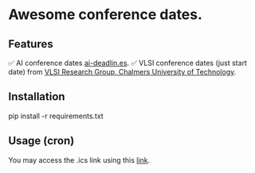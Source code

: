# Awesome conference dates.

## Features
:white_check_mark: AI conference dates [ai-deadlin.es](https://aideadlin.es/calendar/?sub=ML).
:white_check_mark: VLSI conference dates (just start date) from [VLSI Research Group, Chalmers University of Technology](https://www.cse.chalmers.se/research/group/vlsi/conference/).

## Installation
pip install -r requirements.txt

## Usage (cron)
You may access the .ics link using this [link](https://raw.githubusercontent.com/luarss/awesome-conference-dates/main/output.ics).
